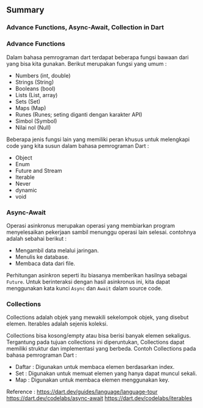 ## Summary
### Advance Functions, Async-Await, Collection in Dart

### Advance Functions
Dalam bahasa pemrograman dart terdapat beberapa fungsi bawaan dari yang bisa kita gunakan. Berikut merupakan fungsi yang umum :

* Numbers (int, double)
* Strings (String)
* Booleans (bool)
* Lists (List, array)
* Sets (Set)
* Maps (Map)
* Runes (Runes; seting diganti dengan karakter API)
* Simbol (Symbol)
* Nilai nol (Null)

Beberapa jenis fungsi lain yang memiliki peran khusus untuk melengkapi code yang kita susun dalam bahasa pemrograman Dart :
* Object
* Enum
* Future and Stream
* Iterable
* Never
* dynamic
* void


### Async-Await
Operasi asinkronus merupakan operasi yang membiarkan program menyelesaikan pekerjaan sambil menunggu operasi lain selesai. contohnya adalah sebahai berikut :
* Mengambil data melalui jaringan.
* Menulis ke database.
* Membaca data dari file.

Perhitungan asinkron seperti itu biasanya memberikan hasilnya sebagai `Future`. Untuk berinteraksi dengan hasil asinkronus ini, kita dapat menggunakan kata kunci `Async` dan `Await` dalam source code.

### Collections
Collections adalah objek yang mewakili sekelompok objek, yang disebut elemen. Iterables adalah sejenis koleksi.

Collections bisa kosong/empty atau bisa berisi banyak elemen sekaligus. Tergantung pada tujuan collections ini diperuntukan, Collections dapat memiliki struktur dan implementasi yang berbeda.
Contoh Collections pada bahasa pemrograman Dart : 

* Daftar : Digunakan untuk membaca elemen berdasarkan index.
* Set : Digunakan untuk memuat elemen yang hanya dapat muncul sekali.
* Map : Digunakan untuk membaca elemen menggunakan key.


Reference :
<https://dart.dev/guides/language/language-tour>
<https://dart.dev/codelabs/async-await>
<https://dart.dev/codelabs/iterables>